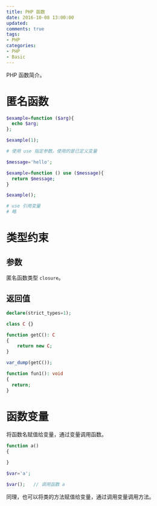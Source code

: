 ```yaml
---
title: PHP 函数
date: 2016-10-08 13:00:00
updated:
comments: true
tags:
- PHP
categories:
- PHP
- Basic
---
```


PHP 函数简介。

<!--more-->

# 匿名函数

```php
$example=function ($arg){
  echo $arg;
};

$example(1);

# 使用 use 指定参数。使用的是已定义变量

$message='hello';

$example=function () use ($message){
  return $message;
}

$example();

# use 引用变量
# 略
```

# 类型约束

## 参数

匿名函数类型 `closure`。

## 返回值

```php
declare(strict_types=1);

class C {}

function getC(): C
{
    return new C;
}

var_dump(getC());

function fun1(): void
{
  return;
}
```

# 函数变量

将函数名赋值给变量，通过变量调用函数。

```php
function a()
{

}

$var='a';

$var();   // 调用函数 a
```

同理，也可以将类的方法赋值给变量，通过调用变量调用方法。
